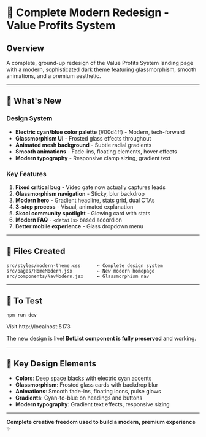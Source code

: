 # 🎨 Complete Modern Redesign - Value Profits System

## Overview
A complete, ground-up redesign of the Value Profits System landing page with a modern, sophisticated dark theme featuring glassmorphism, smooth animations, and a premium aesthetic.

---

## 🎯 What's New

### Design System
- **Electric cyan/blue color palette** (#00d4ff) - Modern, tech-forward
- **Glassmorphism UI** - Frosted glass effects throughout
- **Animated mesh background** - Subtle radial gradients
- **Smooth animations** - Fade-ins, floating elements, hover effects
- **Modern typography** - Responsive clamp sizing, gradient text

### Key Features
1. **Fixed critical bug** - Video gate now actually captures leads
2. **Glassmorphism navigation** - Sticky, blur backdrop
3. **Modern hero** - Gradient headline, stats grid, dual CTAs
4. **3-step process** - Visual, animated explanation
5. **Skool community spotlight** - Glowing card with stats
6. **Modern FAQ** - `<details>` based accordion
7. **Better mobile experience** - Glass dropdown menu

---

## 📁 Files Created

```
src/styles/modern-theme.css      ← Complete design system
src/pages/HomeModern.jsx         ← New modern homepage
src/components/NavModern.jsx     ← Glassmorphism nav
```

---

## 🚀 To Test

```bash
npm run dev
```

Visit http://localhost:5173

The new design is live! **BetList component is fully preserved** and working.

---

## 🎨 Key Design Elements

- **Colors**: Deep space blacks with electric cyan accents
- **Glassmorphism**: Frosted glass cards with backdrop blur
- **Animations**: Smooth fade-ins, floating icons, pulse glows
- **Gradients**: Cyan-to-blue on headings and buttons
- **Modern typography**: Gradient text effects, responsive sizing

---

**Complete creative freedom used to build a modern, premium experience** ✨
